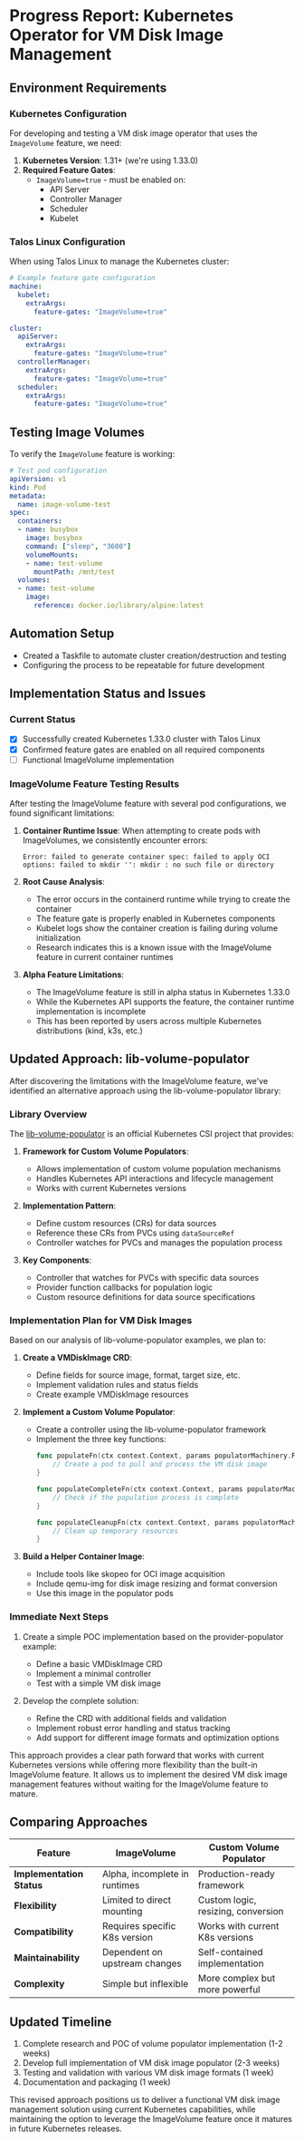 # Progress Report: Kubernetes Operator for VM Disk Image Management

## Environment Requirements

### Kubernetes Configuration

For developing and testing a VM disk image operator that uses the `ImageVolume` feature, we need:

1. **Kubernetes Version**: 1.31+ (we're using 1.33.0)
2. **Required Feature Gates**:
   - `ImageVolume=true` - must be enabled on:
     - API Server
     - Controller Manager
     - Scheduler
     - Kubelet

### Talos Linux Configuration

When using Talos Linux to manage the Kubernetes cluster:

```yaml
# Example feature gate configuration
machine:
  kubelet:
    extraArgs:
      feature-gates: "ImageVolume=true"

cluster:
  apiServer:
    extraArgs:
      feature-gates: "ImageVolume=true"
  controllerManager:
    extraArgs:
      feature-gates: "ImageVolume=true"
  scheduler:
    extraArgs:
      feature-gates: "ImageVolume=true"
```

## Testing Image Volumes

To verify the `ImageVolume` feature is working:

```yaml
# Test pod configuration
apiVersion: v1
kind: Pod
metadata:
  name: image-volume-test
spec:
  containers:
  - name: busybox
    image: busybox
    command: ["sleep", "3600"]
    volumeMounts:
    - name: test-volume
      mountPath: /mnt/test
  volumes:
  - name: test-volume
    image:
      reference: docker.io/library/alpine:latest
```

## Automation Setup

- Created a Taskfile to automate cluster creation/destruction and testing
- Configuring the process to be repeatable for future development

## Implementation Status and Issues

### Current Status

- [x] Successfully created Kubernetes 1.33.0 cluster with Talos Linux
- [x] Confirmed feature gates are enabled on all required components
- [ ] Functional ImageVolume implementation

### ImageVolume Feature Testing Results

After testing the ImageVolume feature with several pod configurations, we found significant limitations:

1. **Container Runtime Issue**: When attempting to create pods with ImageVolumes, we consistently encounter errors:
   ```
   Error: failed to generate container spec: failed to apply OCI options: failed to mkdir '': mkdir : no such file or directory
   ```

2. **Root Cause Analysis**:
   - The error occurs in the containerd runtime while trying to create the container
   - The feature gate is properly enabled in Kubernetes components
   - Kubelet logs show the container creation is failing during volume initialization
   - Research indicates this is a known issue with the ImageVolume feature in current container runtimes

3. **Alpha Feature Limitations**:
   - The ImageVolume feature is still in alpha status in Kubernetes 1.33.0
   - While the Kubernetes API supports the feature, the container runtime implementation is incomplete
   - This has been reported by users across multiple Kubernetes distributions (kind, k3s, etc.)

## Updated Approach: lib-volume-populator

After discovering the limitations with the ImageVolume feature, we've identified an alternative approach using the lib-volume-populator library:

### Library Overview

The [lib-volume-populator](https://github.com/kubernetes-csi/lib-volume-populator) is an official Kubernetes CSI project that provides:

1. **Framework for Custom Volume Populators**:
   - Allows implementation of custom volume population mechanisms
   - Handles Kubernetes API interactions and lifecycle management
   - Works with current Kubernetes versions

2. **Implementation Pattern**:
   - Define custom resources (CRs) for data sources
   - Reference these CRs from PVCs using `dataSourceRef`
   - Controller watches for PVCs and manages the population process

3. **Key Components**:
   - Controller that watches for PVCs with specific data sources
   - Provider function callbacks for population logic
   - Custom resource definitions for data source specifications

### Implementation Plan for VM Disk Images

Based on our analysis of lib-volume-populator examples, we plan to:

1. **Create a VMDiskImage CRD**:
   - Define fields for source image, format, target size, etc.
   - Implement validation rules and status fields
   - Create example VMDiskImage resources

2. **Implement a Custom Volume Populator**:
   - Create a controller using the lib-volume-populator framework
   - Implement the three key functions:
     ```go
     func populateFn(ctx context.Context, params populatorMachinery.PopulatorParams) error {
         // Create a pod to pull and process the VM disk image
     }
     
     func populateCompleteFn(ctx context.Context, params populatorMachinery.PopulatorParams) (bool, error) {
         // Check if the population process is complete
     }
     
     func populateCleanupFn(ctx context.Context, params populatorMachinery.PopulatorParams) error {
         // Clean up temporary resources
     }
     ```

3. **Build a Helper Container Image**:
   - Include tools like skopeo for OCI image acquisition
   - Include qemu-img for disk image resizing and format conversion
   - Use this image in the populator pods

### Immediate Next Steps

1. Create a simple POC implementation based on the provider-populator example:
   - Define a basic VMDiskImage CRD
   - Implement a minimal controller
   - Test with a simple VM disk image

2. Develop the complete solution:
   - Refine the CRD with additional fields and validation
   - Implement robust error handling and status tracking
   - Add support for different image formats and optimization options

This approach provides a clear path forward that works with current Kubernetes versions while offering more flexibility than the built-in ImageVolume feature. It allows us to implement the desired VM disk image management features without waiting for the ImageVolume feature to mature.

## Comparing Approaches

| Feature | ImageVolume | Custom Volume Populator |
|---------|-------------|-------------------------|
| **Implementation Status** | Alpha, incomplete in runtimes | Production-ready framework |
| **Flexibility** | Limited to direct mounting | Custom logic, resizing, conversion |
| **Compatibility** | Requires specific K8s version | Works with current K8s versions |
| **Maintainability** | Dependent on upstream changes | Self-contained implementation |
| **Complexity** | Simple but inflexible | More complex but more powerful |

## Updated Timeline

1. Complete research and POC of volume populator implementation (1-2 weeks)
2. Develop full implementation of VM disk image populator (2-3 weeks)
3. Testing and validation with various VM disk image formats (1 week)
4. Documentation and packaging (1 week)

This revised approach positions us to deliver a functional VM disk image management solution using current Kubernetes capabilities, while maintaining the option to leverage the ImageVolume feature once it matures in future Kubernetes releases.